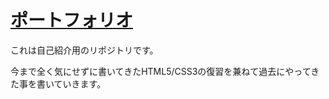 # [ポートフォリオ](https://sudokzt.github.io/)

これは自己紹介用のリポジトリです。 

今まで全く気にせずに書いてきたHTML5/CSS3の復習を兼ねて過去にやってきた事を書いていきます。
